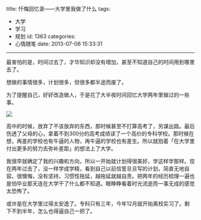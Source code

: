 title: 忏悔回忆录——大学里我做了什么
tags:
  - 大学
  - 学习
  - 规划
id: 1363
categories:
  - 心情随笔
date: 2013-07-06 15:33:31
---

最害怕的是，时间过去了，才华知识却没有增加，甚至不知道自己的时间用到哪里去了。

想做的事情很多，计划很多，但很多都半途而废了。

为了提醒自己，好好改造做人，于是花了大半夜时间回忆大学两年里做过的一些事。

<!--more-->

![](/uploads/what-i-done-in-college.jpeg)

高中的时候，放弃了不该放弃的东西，那时候甚至不打算高考了，另谋出路。最后伤透了父母的心，拿着不到300分的高考成绩读了一个高价的专科学校。那时候在想，再差的学校也有牛逼的人物，再牛逼的学校也有差生。所以就抱着「在大学里付出更多的努力去弥补差距」的想法上了大学。

我很早就确定了我的兴趣和方向，所以一开始就计划得很美好，学这样学那样。现在两年过去了，没一样学成学精，看到自己以前信誓旦旦写的计划，简直无地自容。很懊悔，没有坚持，习惯性拖延，越拖延就越自责。把两年的经历梳理一遍也是怕毕业那天连在大学干了什么都不知道。眼睁睁看着时光流逝而一事无成的感觉太恐怖了。

或许是在大学里过得太安逸了。专科只有三年，今年12月就开始离校实习了。剩下不到半年，怎么也得逼自己一把了。
